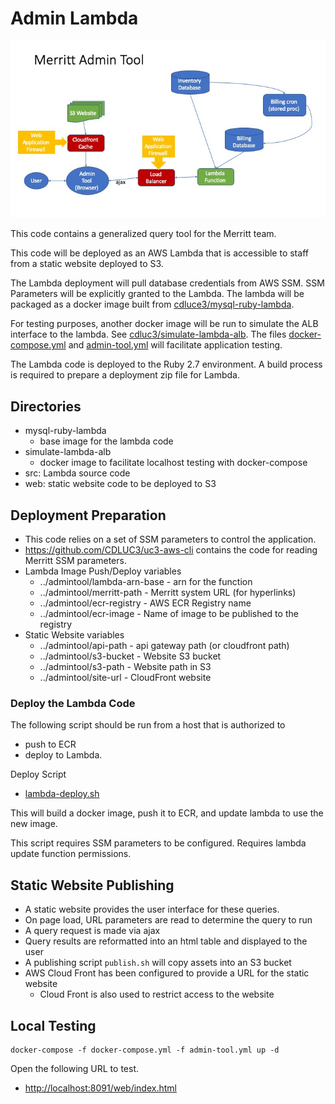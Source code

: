 # Admin Lambda

![Admin Tool Flow Chart](MerrittAdminTool/Slide1.jpeg)

This code contains a generalized query tool for the Merritt team.

This code will be deployed as an AWS Lambda that is accessible to staff from a static website deployed to S3.

The Lambda deployment will pull database credentials from AWS SSM.  SSM Parameters will be explicitly granted to the Lambda.  The lambda will be packaged as a docker image built from [cdluce3/mysql-ruby-lambda](mysql-ruby-lambda).

For testing purposes, another docker image will be run to simulate the ALB interface to the lambda.  See [cdluc3/simulate-lambda-alb](simulate-lambda-alb).  The files [docker-compose.yml](docker-compose.yml) and [admin-tool.yml](admin-tool.yml) will facilitate application testing.

The Lambda code is deployed to the Ruby 2.7 environment.  A build process is required to prepare a deployment zip file for Lambda.

## Directories
- mysql-ruby-lambda
  - base image for the lambda code
- simulate-lambda-alb
  - docker image to facilitate localhost testing with docker-compose
- src: Lambda source code
- web: static website code to be deployed to S3

## Deployment Preparation
- This code relies on a set of SSM parameters to control the application.
- https://github.com/CDLUC3/uc3-aws-cli contains the code for reading Merritt SSM parameters.
- Lambda Image Push/Deploy variables
  - ../admintool/lambda-arn-base - arn for the function
  - ../admintool/merritt-path - Merritt system URL (for hyperlinks)
  - ../admintool/ecr-registry - AWS ECR Registry name
  - ../admintool/ecr-image - Name of image to be published to the registry
- Static Website variables
  - ../admintool/api-path - api gateway path (or cloudfront path)
  - ../admintool/s3-bucket - Website S3 bucket
  - ../admintool/s3-path - Website path in S3
  - ../admintool/site-url - CloudFront website

### Deploy the Lambda Code

The following script should be run from a host that is authorized to 
- push to ECR
- deploy to Lambda.

Deploy Script
- [lambda-deploy.sh](lambda-deploy.sh)

This will build a docker image, push it to ECR, and update lambda to use the new image.

This script requires SSM parameters to be configured.  Requires lambda update function permissions.

## Static Website Publishing
- A static website provides the user interface for these queries.
- On page load, URL parameters are read to determine the query to run
- A query request is made via ajax
- Query results are reformatted into an html table and displayed to the user  
- A publishing script `publish.sh` will copy assets into an S3 bucket
- AWS Cloud Front has been configured to provide a URL for the static website
  - Cloud Front is also used to restrict access to the website

## Local Testing

```
docker-compose -f docker-compose.yml -f admin-tool.yml up -d
```

Open the following URL to test.

- [http://localhost:8091/web/index.html](http://localhost:8091/web/index.html)